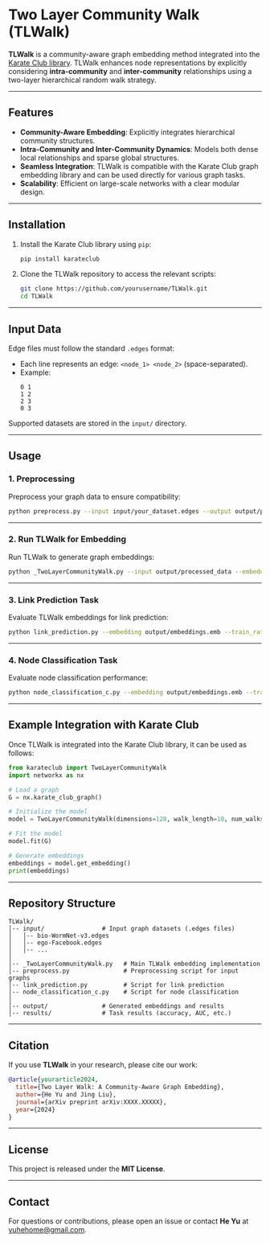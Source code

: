 
# Two Layer Community Walk (TLWalk)

**TLWalk** is a community-aware graph embedding method integrated into the [Karate Club library](https://github.com/benedekrozemberczki/karateclub). TLWalk enhances node representations by explicitly considering **intra-community** and **inter-community** relationships using a two-layer hierarchical random walk strategy.

---

## Features

- **Community-Aware Embedding**: Explicitly integrates hierarchical community structures.
- **Intra-Community and Inter-Community Dynamics**: Models both dense local relationships and sparse global structures.
- **Seamless Integration**: TLWalk is compatible with the Karate Club graph embedding library and can be used directly for various graph tasks.
- **Scalability**: Efficient on large-scale networks with a clear modular design.

---

## Installation

1. Install the Karate Club library using `pip`:

   ```bash
   pip install karateclub
   ```

2. Clone the TLWalk repository to access the relevant scripts:

   ```bash
   git clone https://github.com/yourusername/TLWalk.git
   cd TLWalk
   ```

---

## Input Data

Edge files must follow the standard `.edges` format:

- Each line represents an edge: `<node_1> <node_2>` (space-separated).
- Example:
   ```
   0 1
   1 2
   2 3
   0 3
   ```

Supported datasets are stored in the `input/` directory.

---

## Usage

### 1. Preprocessing

Preprocess your graph data to ensure compatibility:

```bash
python preprocess.py --input input/your_dataset.edges --output output/processed_data
```

---

### 2. Run TLWalk for Embedding

Run TLWalk to generate graph embeddings:

```bash
python _TwoLayerCommunityWalk.py --input output/processed_data --embedding_dim 128 --walk_length 10 --num_walks 80 --output output/embeddings.emb
```

---

### 3. Link Prediction Task

Evaluate TLWalk embeddings for link prediction:

```bash
python link_prediction.py --embedding output/embeddings.emb --train_ratio 0.8 --output results/link_prediction_results.txt
```

---

### 4. Node Classification Task

Evaluate node classification performance:

```bash
python node_classification_c.py --embedding output/embeddings.emb --train_ratio 0.8 --output results/classification_results.txt
```

---

## Example Integration with Karate Club

Once TLWalk is integrated into the Karate Club library, it can be used as follows:

```python
from karateclub import TwoLayerCommunityWalk
import networkx as nx

# Load a graph
G = nx.karate_club_graph()

# Initialize the model
model = TwoLayerCommunityWalk(dimensions=128, walk_length=10, num_walks=80)

# Fit the model
model.fit(G)

# Generate embeddings
embeddings = model.get_embedding()
print(embeddings)
```

---

## Repository Structure

```plaintext
TLWalk/
│-- input/                # Input graph datasets (.edges files)
│   │-- bio-WormNet-v3.edges
│   │-- ego-Facebook.edges
│   │-- ...
│
│-- _TwoLayerCommunityWalk.py   # Main TLWalk embedding implementation
│-- preprocess.py               # Preprocessing script for input graphs
│-- link_prediction.py          # Script for link prediction
│-- node_classification_c.py    # Script for node classification
│
│-- output/               # Generated embeddings and results
│-- results/              # Task results (accuracy, AUC, etc.)
```

---

## Citation

If you use **TLWalk** in your research, please cite our work:

```bibtex
@article{yourarticle2024,
  title={Two Layer Walk: A Community-Aware Graph Embedding},
  author={He Yu and Jing Liu},
  journal={arXiv preprint arXiv:XXXX.XXXXX},
  year={2024}
}
```

---

## License

This project is released under the **MIT License**.

---

## Contact

For questions or contributions, please open an issue or contact **He Yu** at [yuhehome@gmail.com](mailto:yuhehome@gmail.com).


